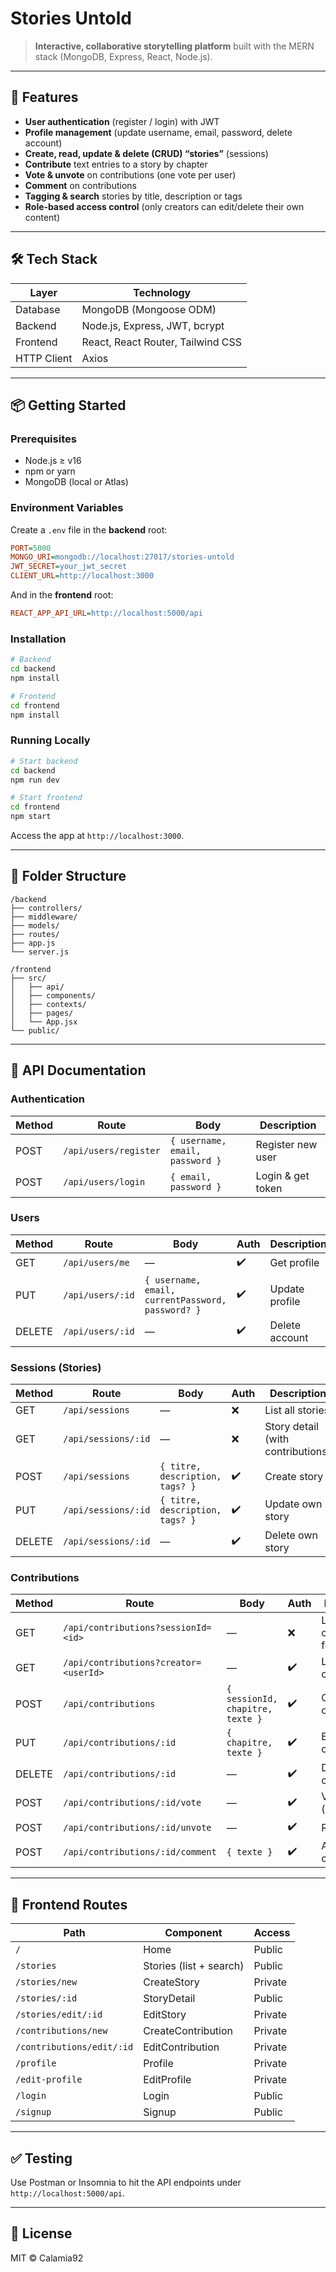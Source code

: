 # Stories Untold

> **Interactive, collaborative storytelling platform** built with the MERN stack (MongoDB, Express, React, Node.js).

---

## 🚀 Features

- **User authentication** (register / login) with JWT  
- **Profile management** (update username, email, password, delete account)  
- **Create, read, update & delete (CRUD) “stories”** (sessions)  
- **Contribute** text entries to a story by chapter  
- **Vote & unvote** on contributions (one vote per user)  
- **Comment** on contributions  
- **Tagging & search** stories by title, description or tags  
- **Role‑based access control** (only creators can edit/delete their own content)  

---

## 🛠 Tech Stack

| Layer | Technology |
|-------|------------|
| Database | MongoDB (Mongoose ODM) |
| Backend | Node.js, Express, JWT, bcrypt |
| Frontend | React, React Router, Tailwind CSS |
| HTTP Client | Axios |

---

## 📦 Getting Started

### Prerequisites

- Node.js ≥ v16  
- npm or yarn  
- MongoDB (local or Atlas)

### Environment Variables

Create a `.env` file in the **backend** root:

```ini
PORT=5000
MONGO_URI=mongodb://localhost:27017/stories-untold
JWT_SECRET=your_jwt_secret
CLIENT_URL=http://localhost:3000
```

And in the **frontend** root:

```ini
REACT_APP_API_URL=http://localhost:5000/api
```

### Installation

```bash
# Backend
cd backend
npm install

# Frontend
cd frontend
npm install
```

### Running Locally

```bash
# Start backend
cd backend
npm run dev

# Start frontend
cd frontend
npm start
```

Access the app at `http://localhost:3000`.

---

## 📂 Folder Structure

```
/backend
├── controllers/
├── middleware/
├── models/
├── routes/
├── app.js
└── server.js

/frontend
├── src/
│   ├── api/
│   ├── components/
│   ├── contexts/
│   ├── pages/
│   └── App.jsx
└── public/
```

---

## 📖 API Documentation

### Authentication

| Method | Route | Body | Description |
|--------|-------|------|-------------|
| POST | `/api/users/register` | `{ username, email, password }` | Register new user |
| POST | `/api/users/login` | `{ email, password }` | Login & get token |

### Users

| Method | Route | Body | Auth | Description |
|--------|-------|------|------|-------------|
| GET | `/api/users/me` | — | ✔️ | Get profile |
| PUT | `/api/users/:id` | `{ username, email, currentPassword, password? }` | ✔️ | Update profile |
| DELETE | `/api/users/:id` | — | ✔️ | Delete account |

### Sessions (Stories)

| Method | Route | Body | Auth | Description |
|--------|-------|------|------|-------------|
| GET | `/api/sessions` | — | ❌ | List all stories |
| GET | `/api/sessions/:id` | — | ❌ | Story detail (with contributions) |
| POST | `/api/sessions` | `{ titre, description, tags? }` | ✔️ | Create story |
| PUT | `/api/sessions/:id` | `{ titre, description, tags? }` | ✔️ | Update own story |
| DELETE | `/api/sessions/:id` | — | ✔️ | Delete own story |

### Contributions

| Method | Route | Body | Auth | Description |
|--------|-------|------|------|-------------|
| GET | `/api/contributions?sessionId=<id>` | — | ❌ | List contributions for story |
| GET | `/api/contributions?creator=<userId>` | — | ✔️ | List my contributions |
| POST | `/api/contributions` | `{ sessionId, chapitre, texte }` | ✔️ | Create contribution |
| PUT | `/api/contributions/:id` | `{ chapitre, texte }` | ✔️ | Edit own contribution |
| DELETE | `/api/contributions/:id` | — | ✔️ | Delete own contribution |
| POST | `/api/contributions/:id/vote` | — | ✔️ | Vote (increment) |
| POST | `/api/contributions/:id/unvote` | — | ✔️ | Remove vote |
| POST | `/api/contributions/:id/comment` | `{ texte }` | ✔️ | Add comment |

---

## 🎨 Frontend Routes

| Path | Component | Access |
|------|-----------|--------|
| `/` | Home | Public |
| `/stories` | Stories (list + search) | Public |
| `/stories/new` | CreateStory | Private |
| `/stories/:id` | StoryDetail | Public |
| `/stories/edit/:id` | EditStory | Private |
| `/contributions/new` | CreateContribution | Private |
| `/contributions/edit/:id` | EditContribution | Private |
| `/profile` | Profile | Private |
| `/edit-profile` | EditProfile | Private |
| `/login` | Login | Public |
| `/signup` | Signup | Public |

---

## ✅ Testing

Use Postman or Insomnia to hit the API endpoints under `http://localhost:5000/api`.

---

## 📄 License

MIT © Calamia92
